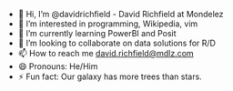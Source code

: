- 👋 Hi, I’m @davidrichfield - David Richfield at Mondelez
- 👀 I’m interested in programming, Wikipedia, vim
- 🌱 I’m currently learning PowerBI and Posit
- 💞️ I’m looking to collaborate on data solutions for R/D
- 📫 How to reach me david.richfield@mdlz.com
- 😄 Pronouns: He/Him
- ⚡ Fun fact: Our galaxy has more trees than stars.
